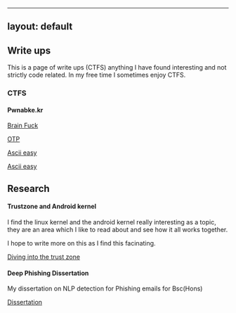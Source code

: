 
---
layout: default
---

## Write ups

This is a page of write ups (CTFS) anything I have found interesting and not strictly code related. In my free time I sometimes enjoy CTFS. 

### CTFS 

#### Pwnabke.kr 

[Brain Fuck](https://github.com/HBLocker/Pwnablekr/blob/main/BrainFuck.md)

[OTP](https://github.com/HBLocker/Pwnablekr/blob/main/OTP.md)

[Ascii easy](https://github.com/HBLocker/Pwnablekr/blob/main/ascii_easy.md)

[Ascii easy](https://github.com/HBLocker/Pwnablekr/blob/main/rootkit.md)


## Research 

#### Trustzone and Android kernel 
I find the linux kernel and the android kernel really interesting as a topic, they are an area which I like to read about and see how it all works together. 

I hope to write more on this as I find this facinating.

[Diving into the trust zone ](https://github.com/HBLocker/Diving-into-the-Trust-Zone)



#### Deep Phishing Dissertation
My dissertation on NLP detection for Phishing emails for Bsc(Hons)

[Dissertation](https://github.com/HBLocker/NLP-Phish-Dissertation-)


